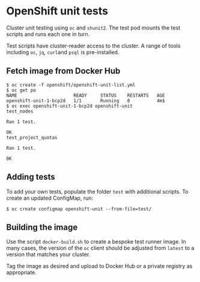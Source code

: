 # OpenShift unit tests

Cluster unit testing using `oc` and `shunit2`. The test pod mounts the test scripts and runs each one in turn.

Test scripts have cluster-reader access to the cluster. A range of tools including `oc`, `jq`, `curl`and `psql` is pre-installed.

## Fetch image from Docker Hub
```
$ oc create -f openshift/openshift-unit-list.yml
$ oc get po
NAME                     READY     STATUS    RESTARTS   AGE
openshift-unit-1-bcp2d   1/1       Running   0          4m$ 
$ oc exec openshift-unit-1-bcp2d openshift-unit
test_nodes

Ran 1 test.

OK
test_project_quotas

Ran 1 test.

OK
```

## Adding tests
To add your own tests, populate the folder `test` with additional scripts. To create an updated ConfigMap, run:
```
$ oc create configmap openshift-unit --from-file=test/
```

## Building the image
Use the script `docker-build.sh` to create a bespoke test runner image. In many cases, the version of the `oc` client should be adjusted from `latest` to a version that matches your cluster.

Tag the image as desired and upload to Docker Hub or a private registry as appropriate.
